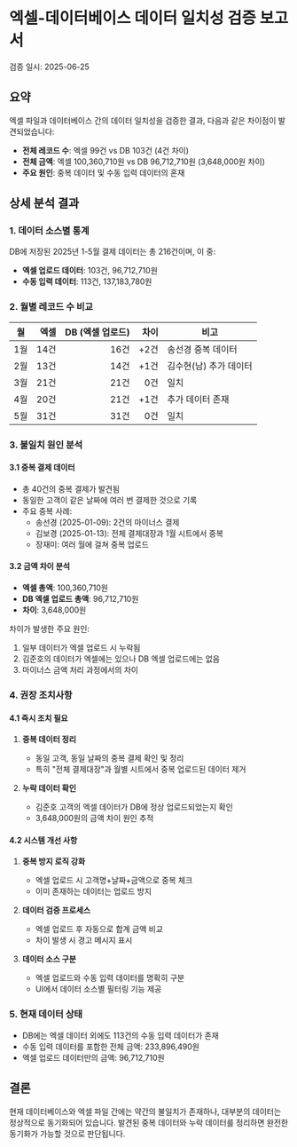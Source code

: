 # 엑셀-데이터베이스 데이터 일치성 검증 보고서

검증 일시: 2025-06-25

## 요약

엑셀 파일과 데이터베이스 간의 데이터 일치성을 검증한 결과, 다음과 같은 차이점이 발견되었습니다:

- **전체 레코드 수**: 엑셀 99건 vs DB 103건 (4건 차이)
- **전체 금액**: 엑셀 100,360,710원 vs DB 96,712,710원 (3,648,000원 차이)
- **주요 원인**: 중복 데이터 및 수동 입력 데이터의 혼재

## 상세 분석 결과

### 1. 데이터 소스별 통계

DB에 저장된 2025년 1-5월 결제 데이터는 총 216건이며, 이 중:
- **엑셀 업로드 데이터**: 103건, 96,712,710원
- **수동 입력 데이터**: 113건, 137,183,780원

### 2. 월별 레코드 수 비교

| 월 | 엑셀 | DB (엑셀 업로드) | 차이 | 비고 |
|---|---:|---:|---:|---|
| 1월 | 14건 | 16건 | +2건 | 송선경 중복 데이터 |
| 2월 | 13건 | 14건 | +1건 | 김수현(남) 추가 데이터 |
| 3월 | 21건 | 21건 | 0건 | 일치 |
| 4월 | 20건 | 21건 | +1건 | 추가 데이터 존재 |
| 5월 | 31건 | 31건 | 0건 | 일치 |

### 3. 불일치 원인 분석

#### 3.1 중복 결제 데이터
- 총 40건의 중복 결제가 발견됨
- 동일한 고객이 같은 날짜에 여러 번 결제한 것으로 기록
- 주요 중복 사례:
  - 송선경 (2025-01-09): 2건의 마이너스 결제
  - 김보경 (2025-01-13): 전체 결제대장과 1월 시트에서 중복
  - 장재미: 여러 월에 걸쳐 중복 업로드

#### 3.2 금액 차이 분석
- **엑셀 총액**: 100,360,710원
- **DB 엑셀 업로드 총액**: 96,712,710원
- **차이**: 3,648,000원

차이가 발생한 주요 원인:
1. 일부 데이터가 엑셀 업로드 시 누락됨
2. 김준호의 데이터가 엑셀에는 있으나 DB 엑셀 업로드에는 없음
3. 마이너스 금액 처리 과정에서의 차이

### 4. 권장 조치사항

#### 4.1 즉시 조치 필요
1. **중복 데이터 정리**
   - 동일 고객, 동일 날짜의 중복 결제 확인 및 정리
   - 특히 "전체 결제대장"과 월별 시트에서 중복 업로드된 데이터 제거

2. **누락 데이터 확인**
   - 김준호 고객의 엑셀 데이터가 DB에 정상 업로드되었는지 확인
   - 3,648,000원의 금액 차이 원인 추적

#### 4.2 시스템 개선 사항
1. **중복 방지 로직 강화**
   - 엑셀 업로드 시 고객명+날짜+금액으로 중복 체크
   - 이미 존재하는 데이터는 업로드 방지

2. **데이터 검증 프로세스**
   - 엑셀 업로드 후 자동으로 합계 금액 비교
   - 차이 발생 시 경고 메시지 표시

3. **데이터 소스 구분**
   - 엑셀 업로드와 수동 입력 데이터를 명확히 구분
   - UI에서 데이터 소스별 필터링 기능 제공

### 5. 현재 데이터 상태

- DB에는 엑셀 데이터 외에도 113건의 수동 입력 데이터가 존재
- 수동 입력 데이터를 포함한 전체 금액: 233,896,490원
- 엑셀 업로드 데이터만의 금액: 96,712,710원

## 결론

현재 데이터베이스와 엑셀 파일 간에는 약간의 불일치가 존재하나, 대부분의 데이터는 정상적으로 동기화되어 있습니다.
발견된 중복 데이터와 누락 데이터를 정리하면 완전한 동기화가 가능할 것으로 판단됩니다.
